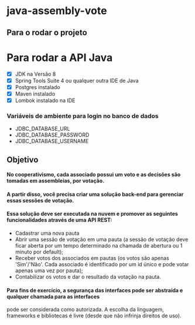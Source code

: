 # java-assembly-vote

## Para o rodar o projeto

<h1>Para rodar a API Java</h1>

- [x] JDK na Versão 8
- [x] Spring Tools Suite 4 ou qualquer outra IDE de Java
- [x] Postgres instalado
- [x] Maven instalado
- [x] Lombok instalado na IDE

### Variáveis de ambiente para login no banco de dados

* JDBC_DATABASE_URL
* JDBC_DATABASE_PASSWORD
* JDBC_DATABASE_USERNAME


## Objetivo

#### No cooperativismo, cada associado possui um voto e as decisões são tomadas em assembleias, por votação.

#### A partir disso, você precisa criar uma solução back-end para gerenciar essas sessões de votação.

#### Essa solução deve ser executada na nuvem e promover as seguintes funcionalidades através de uma API REST:

* Cadastrar uma nova pauta
* Abrir uma sessão de votação em uma pauta (a sessão de votação deve ficar aberta por um tempo
determinado na chamada de abertura ou 1 minuto por default);
* Receber votos dos associados em pautas (os votos são apenas 'Sim'/'Não'. Cada associado é
identificado por um id único e pode votar apenas uma vez por pauta);
* Contabilizar os votos e dar o resultado da votação na pauta.

#### Para fins de exercício, a segurança das interfaces pode ser abstraída e qualquer chamada para as interfaces
pode ser considerada como autorizada. A escolha da linguagem, frameworks e bibliotecas é livre (desde que
não infrinja direitos de uso).